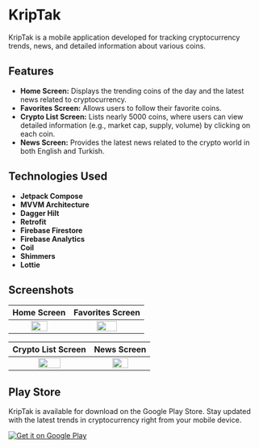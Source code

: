 # KripTak

KripTak is a mobile application developed for tracking cryptocurrency trends, news, and detailed information about various coins.

## Features

- **Home Screen:** Displays the trending coins of the day and the latest news related to cryptocurrency.
- **Favorites Screen:** Allows users to follow their favorite coins.
- **Crypto List Screen:** Lists nearly 5000 coins, where users can view detailed information (e.g., market cap, supply, volume) by clicking on each coin.
- **News Screen:** Provides the latest news related to the crypto world in both English and Turkish.

## Technologies Used

- **Jetpack Compose**
- **MVVM Architecture**
- **Dagger Hilt**
- **Retrofit**
- **Firebase Firestore**
- **Firebase Analytics**
- **Coil**
- **Shimmers**
- **Lottie**

## Screenshots

| Home Screen | Favorites Screen |
|:--:|:--:|
| <img src="https://github.com/user-attachments/assets/02b3e151-7b35-4ab5-bc0a-25a976b40e21" width="55%" height="55%"/> | <img src="https://github.com/user-attachments/assets/e39315d7-a4ae-4ac7-aee0-e6628f27b705" width="55%" height="55%"/> |

| Crypto List Screen | News Screen |
|:--:|:--:|
| <img src="https://github.com/user-attachments/assets/febaed81-d64f-43c4-adc2-09d7fbb35166" width="55%" height="55%"/> | <img src="https://github.com/user-attachments/assets/02031198-5f36-487c-8460-cdf757194083" width="55%" height="55%"/> |

## Play Store

KripTak is available for download on the Google Play Store. Stay updated with the latest trends in cryptocurrency right from your mobile device.

[![Get it on Google Play](https://upload.wikimedia.org/wikipedia/commons/thumb/7/78/Google_Play_Store_badge_EN.svg/256px-Google_Play_Store_badge_EN.svg.png)](https://play.google.com/store/apps/details?id=com.diksed.kriptak)